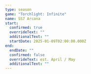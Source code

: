 ```yaml
---
type: season
game: "Torchlight: Infinite"
name: SS7 Arcana
start:
  confirmed: true
  overrideText: ""
  additionalText: ""
  startDate: 2025-01-09T02:00:00.000Z
end:
  endDate: ""
  confirmed: false
  overrideText: est. April / May
  additionalText: ""
---
```


